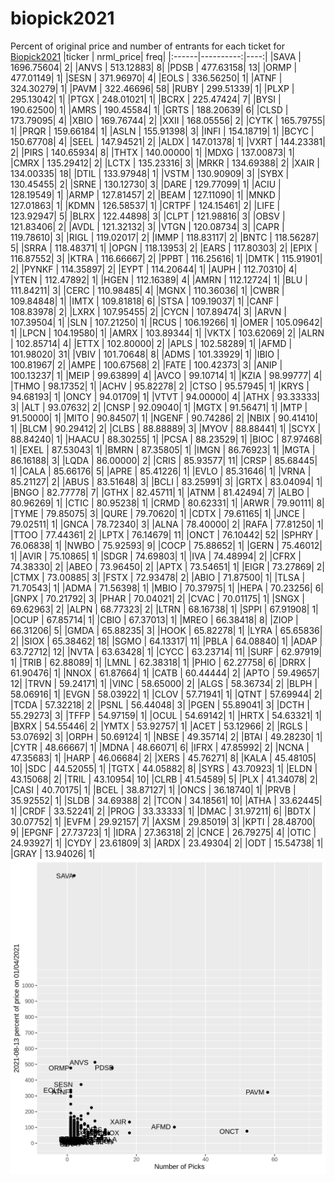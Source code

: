 # biopick2021
Percent of original price and number of entrants for each ticket for [Biopick2021](https://twitter.com/hashtag/Biopick2021)
|ticker | nrml_price| freq|
|:------|----------:|----:|
|SAVA   | 1696.75604|    2|
|ANVS   |  513.12883|    8|
|PDSB   |  477.63158|   13|
|ORMP   |  477.01149|    1|
|SESN   |  371.96970|    4|
|EOLS   |  336.56250|    1|
|ATNF   |  324.30279|    1|
|PAVM   |  322.46696|   58|
|RUBY   |  299.51339|    1|
|PLXP   |  295.13042|    1|
|PTGX   |  248.01021|    1|
|BCRX   |  225.47424|    7|
|BYSI   |  190.62500|    1|
|AMRS   |  190.45584|    1|
|GRTS   |  188.20639|    6|
|CLSD   |  173.79095|    4|
|XBIO   |  169.76744|    2|
|XXII   |  168.05556|    2|
|CYTK   |  165.79755|    1|
|PRQR   |  159.66184|    1|
|ASLN   |  155.91398|    3|
|INFI   |  154.18719|    1|
|BCYC   |  150.67708|    4|
|SEEL   |  147.94521|    2|
|ALDX   |  147.01378|    1|
|VXRT   |  144.23381|    2|
|PIRS   |  140.65934|    8|
|THTX   |  140.00000|    1|
|MDXG   |  137.00873|    1|
|CMRX   |  135.29412|    2|
|LCTX   |  135.23316|    3|
|MRKR   |  134.69388|    2|
|XAIR   |  134.00335|   18|
|DTIL   |  133.97948|    1|
|VSTM   |  130.90909|    3|
|SYBX   |  130.45455|    2|
|SRNE   |  130.12730|    3|
|DARE   |  129.77099|    1|
|ACIU   |  128.19549|    1|
|ARMP   |  127.81457|    2|
|BEAM   |  127.11090|    1|
|MNKD   |  127.01863|    1|
|KDMN   |  126.58537|    1|
|CRTPF  |  124.15461|    2|
|LIFE   |  123.92947|    5|
|BLRX   |  122.44898|    3|
|CLPT   |  121.98816|    3|
|OBSV   |  121.83406|    2|
|AVDL   |  121.32132|    3|
|VTGN   |  120.08734|    3|
|CAPR   |  119.78610|    3|
|RIGL   |  119.02017|    2|
|IMMP   |  118.83117|    2|
|BNTC   |  118.56287|    5|
|SRRA   |  118.48371|    1|
|OPGN   |  118.13953|    2|
|EARS   |  117.80303|    2|
|EPIX   |  116.87552|    3|
|KTRA   |  116.66667|    2|
|PPBT   |  116.25616|    1|
|DMTK   |  115.91901|    2|
|PYNKF  |  114.35897|    2|
|EYPT   |  114.20644|    1|
|AUPH   |  112.70310|    4|
|YTEN   |  112.47892|    1|
|HGEN   |  112.16389|    4|
|AMRN   |  112.12724|    1|
|BLU    |  111.84211|    3|
|CERC   |  110.98485|    4|
|MGNX   |  110.36036|    1|
|CWBR   |  109.84848|    1|
|IMTX   |  109.81818|    6|
|STSA   |  109.19037|    1|
|CANF   |  108.83978|    2|
|LXRX   |  107.95455|    2|
|CYCN   |  107.89474|    3|
|ARVN   |  107.39504|    1|
|SLN    |  107.21250|    1|
|RCUS   |  106.19266|    1|
|OMER   |  105.09642|    1|
|LPCN   |  104.19580|    1|
|AMRX   |  103.89344|    1|
|VKTX   |  103.62069|    2|
|ALRN   |  102.85714|    4|
|ETTX   |  102.80000|    2|
|APLS   |  102.58289|    1|
|AFMD   |  101.98020|   31|
|VBIV   |  101.70648|    8|
|ADMS   |  101.33929|    1|
|IBIO   |  100.81967|    2|
|AMPE   |  100.67568|    2|
|FATE   |  100.42373|    3|
|ANIP   |  100.13237|    1|
|MEIP   |   99.63899|    4|
|AVCO   |   99.10714|    1|
|KZIA   |   98.99777|    4|
|THMO   |   98.17352|    1|
|ACHV   |   95.82278|    2|
|CTSO   |   95.57945|    1|
|KRYS   |   94.68193|    1|
|ONCY   |   94.01709|    1|
|VTVT   |   94.00000|    4|
|ATHX   |   93.33333|    3|
|ALT    |   93.07632|    2|
|CNSP   |   92.09040|    1|
|MGTX   |   91.56471|    1|
|MTP    |   91.50000|    1|
|MITO   |   90.84507|    1|
|NGENF  |   90.74286|    2|
|NBIX   |   90.41410|    1|
|BLCM   |   90.29412|    2|
|CLBS   |   88.88889|    3|
|MYOV   |   88.88441|    1|
|SCYX   |   88.84240|    1|
|HAACU  |   88.30255|    1|
|PCSA   |   88.23529|    1|
|BIOC   |   87.97468|    1|
|EXEL   |   87.53043|    1|
|BMRN   |   87.35805|    1|
|IMGN   |   86.76923|    1|
|MGTA   |   86.16188|    3|
|LQDA   |   86.00000|    2|
|CRIS   |   85.93577|   11|
|CRSP   |   85.68445|    1|
|CALA   |   85.66176|    5|
|APRE   |   85.41226|    1|
|EVLO   |   85.31646|    1|
|VRNA   |   85.21127|    2|
|ABUS   |   83.51648|    3|
|BCLI   |   83.25991|    3|
|GRTX   |   83.04094|    1|
|BNGO   |   82.77778|    7|
|GTHX   |   82.45711|    1|
|ATNM   |   81.42494|    7|
|ALBO   |   80.96269|    1|
|CTIC   |   80.95238|    1|
|CRMD   |   80.62331|    1|
|ARWR   |   79.90111|    8|
|TYME   |   79.85075|    3|
|QURE   |   79.70620|    1|
|CDTX   |   79.61165|    1|
|JNCE   |   79.02511|    1|
|GNCA   |   78.72340|    3|
|ALNA   |   78.40000|    2|
|RAFA   |   77.81250|    1|
|TTOO   |   77.44361|    2|
|LPTX   |   76.14679|   11|
|ONCT   |   76.10442|   52|
|SPHRY  |   76.06838|    1|
|NWBO   |   75.92593|    9|
|COCP   |   75.88652|    1|
|GERN   |   75.46012|    1|
|AVIR   |   75.10865|    1|
|SDGR   |   74.69803|    1|
|IVA    |   74.48994|    2|
|CFRX   |   74.38330|    2|
|ABEO   |   73.96450|    2|
|APTX   |   73.54651|    1|
|EIGR   |   73.27869|    2|
|CTMX   |   73.00885|    3|
|FSTX   |   72.93478|    2|
|ABIO   |   71.87500|    1|
|TLSA   |   71.70543|    1|
|ADMA   |   71.56398|    1|
|MBIO   |   70.37975|    1|
|HEPA   |   70.23256|    6|
|GNPX   |   70.21792|    3|
|PHAR   |   70.04021|    2|
|CVAC   |   70.01175|    1|
|SNGX   |   69.62963|    2|
|ALPN   |   68.77323|    2|
|LTRN   |   68.16738|    1|
|SPPI   |   67.91908|    1|
|OCUP   |   67.85714|    1|
|CBIO   |   67.37013|    1|
|MREO   |   66.38418|    8|
|ZIOP   |   66.31206|    5|
|GMDA   |   65.88235|    3|
|HOOK   |   65.82278|    1|
|LYRA   |   65.65836|    2|
|SIOX   |   65.38462|   18|
|SGMO   |   64.13317|   11|
|PBLA   |   64.08840|    1|
|ADAP   |   63.72712|   12|
|NVTA   |   63.63428|    1|
|CYCC   |   63.23714|   11|
|SURF   |   62.97919|    1|
|TRIB   |   62.88089|    1|
|LMNL   |   62.38318|    1|
|PHIO   |   62.27758|    6|
|DRRX   |   61.90476|    1|
|NNOX   |   61.87664|    1|
|CATB   |   60.44444|    2|
|APTO   |   59.49657|   12|
|TRVN   |   59.24171|    1|
|VINC   |   58.65000|    2|
|ALGS   |   58.36734|    2|
|BLPH   |   58.06916|    1|
|EVGN   |   58.03922|    1|
|CLOV   |   57.71941|    1|
|QTNT   |   57.69944|    2|
|TCDA   |   57.32218|    2|
|PSNL   |   56.44048|    3|
|PGEN   |   55.89041|    3|
|DCTH   |   55.29273|    3|
|TFFP   |   54.97159|    1|
|OCUL   |   54.69142|    1|
|HRTX   |   54.63321|    1|
|BXRX   |   54.55446|    2|
|YMTX   |   53.92757|    1|
|ACET   |   53.12966|    2|
|RGLS   |   53.07692|    3|
|ORPH   |   50.69124|    1|
|NBSE   |   49.35714|    2|
|BTAI   |   49.28230|    1|
|CYTR   |   48.66667|    1|
|MDNA   |   48.66071|    6|
|IFRX   |   47.85992|    2|
|NCNA   |   47.35683|    1|
|HARP   |   46.06684|    2|
|XERS   |   45.76271|    8|
|KALA   |   45.48105|   10|
|SDC    |   44.52055|    1|
|TGTX   |   44.05882|    8|
|SYRS   |   43.70923|    1|
|ELDN   |   43.15068|    2|
|TRIL   |   43.10954|   10|
|CLRB   |   41.54589|    5|
|PLX    |   41.34078|    2|
|CASI   |   40.70175|    1|
|BCEL   |   38.87127|    1|
|ONCS   |   36.18740|    1|
|PRVB   |   35.92552|    1|
|SLDB   |   34.69388|    2|
|TCON   |   34.18561|   10|
|ATHA   |   33.62445|    1|
|CRDF   |   33.52241|    2|
|PROG   |   33.33333|    1|
|DMAC   |   31.97211|    6|
|BDTX   |   30.07752|    1|
|EVFM   |   29.92157|    7|
|AXSM   |   29.85019|    3|
|KPTI   |   28.48700|    9|
|EPGNF  |   27.73723|    1|
|IDRA   |   27.36318|    2|
|CNCE   |   26.79275|    4|
|OTIC   |   24.93927|    1|
|CYDY   |   23.61809|    3|
|ARDX   |   23.49304|    2|
|ODT    |   15.54738|    1|
|GRAY   |   13.94026|    1|
![retvspicks](biopicks.png?raw=true)
